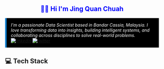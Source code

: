 <h2 align="center" style="color:blue">👋🏻 Hi I'm Jing Quan Chuah</h2>

<p style="background-color:rgb(0, 0, 0); padding:1em; border-left:5px solid #007acc; font-style:italic;color: white;">
    I'm a passionate Data Scientist based in Bandar Cassia, Malaysia. I love transforming data into insights, building
    intelligent systems, and collaborating across disciplines to solve real-world problems.
    <a href="" rel="nofollow" class=""><img align="center"
            src="https://camo.githubusercontent.com/8c0692475a5bfc1d9e7361074bdb648e567cae7b5b40ffd32adae31180b0d7b6/68747470733a2f2f696d672e736869656c64732e696f2f62616467652f4c696e6b6564496e2d3030373742353f7374796c653d666f722d7468652d6261646765266c6f676f3d6c696e6b6564696e266c6f676f436f6c6f723d7768697465"
            alt="linkedin"
            data-canonical-src="https://img.shields.io/badge/LinkedIn-0077B5?style=for-the-badge&amp;logo=linkedin&amp;logoColor=white"
            style="max-width: 100%;"></a>
    <a href="" rel="nofollow"><img align="center"
            src="https://camo.githubusercontent.com/4d663eeba16a2c583c896c0dc81ab4226b8af495f6d0af8b3cc2f2b88854a252/68747470733a2f2f696d672e736869656c64732e696f2f62616467652f547769747465722d3144413146323f7374796c653d666f722d7468652d6261646765266c6f676f3d74776974746572266c6f676f436f6c6f723d7768697465"
            alt="twitter"
            data-canonical-src="https://img.shields.io/badge/Twitter-1DA1F2?style=for-the-badge&amp;logo=twitter&amp;logoColor=white"
            style="max-width: 100%;"></a>
</p>
</p>

<h2>💻 Tech Stack </h2>
